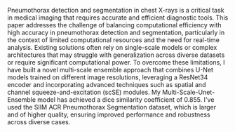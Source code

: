 Pneumothorax detection and segmentation in chest X-rays is a critical task in medical imaging that requires accurate and
efficient diagnostic tools. This paper addresses the challenge of balancing computational efficiency with high accuracy in
pneumothorax detection and segmentation, particularly in the context of limited computational resources and the need for real-time
analysis. Existing solutions often rely on single-scale models or complex architectures that may struggle with generalization across
diverse datasets or require significant computational power. To overcome these limitations, I have built a novel multi-scale ensemble
approach that combines U-Net models trained on different image resolutions, leveraging a ResNet34 encoder and incorporating
advanced techniques such as spatial and channel squeeze-and-excitation (scSE) modules. My Multi-Scale-Unet-Ensemble
model has achieved a dice similarity coefficient of 0.855. I've used the SIIM ACR Pneumothorax Segmentation dataset, which is 
larger and of higher quality, ensuring improved performance and robustness across diverse cases.
